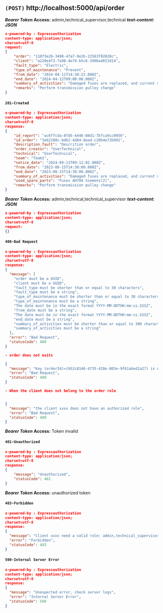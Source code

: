 ## `(POST)` http://localhost:5000/api/order

***Bearer Token***
**Access:** admin,technical_supervisor,technical
***text-content: JSON***
```json
x-powered-by : Expressauthorization
content-type: application/json; 
charset=utf-8
request:
{
    "order": "118f3e26-3498-47a7-9e2b-22563702028c",
    "client": "a220e4f3-7a98-4e74-b5c6-3996a4653d14",
    "fault_type": "Electric",
    "type_of_maintenance": "Prevent",
    "from_date": "2024-04-11T14:30:22.000Z",
    "end_date": "2024-04-12T09:00:00.000Z",
    "summary_of_activities": "Damaged fuses are replaced, and current measurement is performed.",
    "remarks": "Perform transmission pulley change"
}
```

#### `201-Created`
```json
x-powered-by : Expressauthorization
content-type: application/json; 
charset=utf-8
response:
{
    "id_report": "ac6ffcda-8fd5-4446-88d1-7bfca9cc0956",
    "id_order": "3eb2280c-bd62-4d84-8ead-c20b4e72b992",
    "description_fault": "Descrition order",
    "order_creator": "UserTechnical",
    "technical": "UserTechnical",
    "team": "Team1",
    "notice_date": "2024-09-11T09:12:02.000Z",
    "from_date": "2023-08-15T14:30:00.000Z",
    "end_date": "2023-08-15T14:30:00.000Z",
    "summary_of_activities": "Damaged fuses are replaced, and current measurement is performed.",
    "used_spare_parts": "Fuses AH784 Siemens(2)",
    "remarks": "Perform transmission pulley change"
}
```

***Bearer Token***
**Access:** admin,technical,technical_supervisor
***text-content: JSON***
```json
x-powered-by : Expressauthorization
content-type: application/json; 
charset=utf-8
request:
{}
```

#### `400-Bad Request`
```json
x-powered-by : Expressauthorization
content-type: application/json; 
charset=utf-8
response:
{
  "message": [
    "order must be a UUID",
    "client must be a UUID",
    "fault_type must be shorter than or equal to 30 characters",
    "fault_type must be a string",
    "type_of_maintenance must be shorter than or equal to 30 characters",
    "type_of_maintenance must be a string",
    "The date must be in the exact format YYYY-MM-DDTHH:mm:ss.SSSZ",
    "from_date must be a string",
    "The date must be in the exact format YYYY-MM-DDTHH:mm:ss.SSSZ",
    "end_date must be a string",
    "summary_of_activities must be shorter than or equal to 300 characters",
    "summary_of_activities must be a string"
  ],
  "error": "Bad Request",
  "statusCode": 400
}

- order does not exits

{
  "message": "Key (orderId)=(b52c8146-4735-428e-803e-9f61abed1a27) is not present in table \"order\".",
  "error": "Bad Request",
  "statusCode": 400
}

- When the client does not belong to the order role


{
  "message": "the client xxxx does not have an authorized role",
  "error": "Bad Request",
  "statusCode": 400
}

```



***Bearer Token***
**Access:** Token invalid
#### `401-Unauthorized`
```json
x-powered-by : Expressauthorization
content-type: application/json; 
charset=utf-8
response:
{
    "message": "Unauthorized",
    "statusCode": 401
}
```



***Bearer Token***
**Access:** unauthorized token
#### `403-Forbidden`
```json
x-powered-by : Expressauthorization
content-type: application/json; 
charset=utf-8
response:
{
  "message": "Client xxxx need a valid role: admin,technical_supervisor,technical",
  "error": "Forbidden",
  "statusCode": 403
}
```



#### `500-Internal Server Error`
```json
x-powered-by : Expressauthorization
content-type: application/json; 
charset=utf-8
response:
{
  "message": "Unexpected error, check server logs",
  "error": "Internal Server Error",
  "statusCode": 500
}
```
